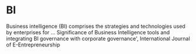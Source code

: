 # BI
Business intelligence (BI) comprises the strategies and technologies used by enterprises for ... Significance of Business Intelligence tools and integrating BI governance with corporate governance', International Journal of E-Entrepreneurship 
